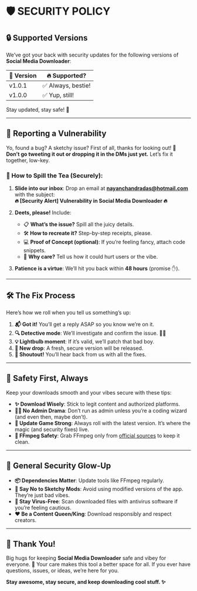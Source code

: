 # 🛡️ SECURITY POLICY

## 🔒 Supported Versions  
We’ve got your back with security updates for the following versions of **Social Media Downloader**:  

| 🚀 Version  | 🔥 Supported?       |  
| ----------- | ------------------ |  
| v1.0.1      | ✅ Always, bestie! |  
| v1.0.0      | ✅ Yup, still!      |  

Stay updated, stay safe! 🌟  

---

## 📢 Reporting a Vulnerability  
Yo, found a bug? A sketchy issue? First of all, thanks for looking out! 🫶 **Don’t go tweeting it out or dropping it in the DMs just yet.** Let’s fix it together, low-key.  

### 🚨 How to Spill the Tea (Securely):  
1. **Slide into our inbox**: Drop an email at **[nayanchandradas@hotmail.com](mailto:nayanchandradas@hotmail.com)** with the subject:  
   **🔥 [Security Alert] Vulnerability in Social Media Downloader 🔥**  

2. **Deets, please!** Include:  
   - 📋 **What’s the issue?** Spill all the juicy details.  
   - 🛠️ **How to recreate it?** Step-by-step receipts, please.  
   - 💻 **Proof of Concept (optional)**: If you’re feeling fancy, attach code snippets.  
   - 🎯 **Why care?** Tell us how it could hurt users or the vibe.  

3. **Patience is a virtue**: We’ll hit you back within **48 hours** (promise ✋).  

---

## 🛠️ The Fix Process  
Here’s how we roll when you tell us something’s up:  

1. **📬 Got it!** You’ll get a reply ASAP so you know we’re on it.  
2. **🔍 Detective mode**: We’ll investigate and confirm the issue. 🕵️‍♀️  
3. **💡 Lightbulb moment**: If it’s valid, we’ll patch that bad boy.  
4. **🚀 New drop**: A fresh, secure version will be released.  
5. **👏 Shoutout!** You’ll hear back from us with all the fixes.  

---

## 👑 Safety First, Always  
Keep your downloads smooth and your vibes secure with these tips:  

- **✨ Download Wisely**: Stick to legit content and authorized platforms.  
- **👩‍💻 No Admin Drama**: Don’t run as admin unless you’re a coding wizard (and even then, maybe don’t).  
- **🔄 Update Game Strong**: Always roll with the latest version. It’s where the magic (and security fixes) live.  
- **🎵 FFmpeg Safety**: Grab FFmpeg only from [official sources](https://ffmpeg.org) to keep it clean.  

---

## 🔐 General Security Glow-Up  
- **📦 Dependencies Matter**: Update tools like FFmpeg regularly.  
- **🛑 Say No to Sketchy Mods**: Avoid using modified versions of the app. They’re just bad vibes.  
- **🦠 Stay Virus-Free**: Scan downloaded files with antivirus software if you’re feeling cautious.  
- **❤️ Be a Content Queen/King**: Download responsibly and respect creators.  

---

## 🌟 Thank You!  
Big hugs for keeping **Social Media Downloader** safe and vibey for everyone. 💜 Your care makes this tool a better space for all. If you ever have questions, issues, or ideas, we’re here for you.  

**Stay awesome, stay secure, and keep downloading cool stuff. ✨**  
